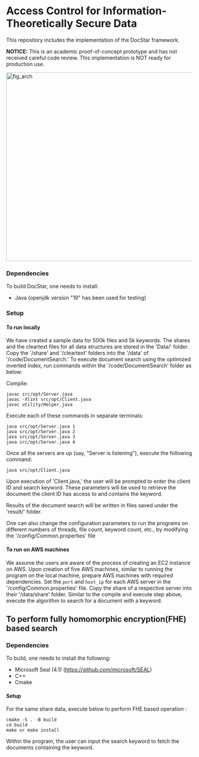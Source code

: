 # Access Control for Information-Theoretically Secure Data

This repository includes the implementation of the DocStar framework.

<b> NOTICE:</b> This is an academic proof-of-concept prototype and has not received careful code review. This implementation is NOT ready for production use.

<img width="1920" height="509" alt="fig_arch" src="https://github.com/user-attachments/assets/c3162648-ee50-46b3-b0f3-8543e2043719" />


### Dependencies
To build DocStar, one needs to install:
* Java (openjdk version "19" has been used for testing)

### Setup
#### To run locally
We have created a sample data for 500k files and 5k keywords. The shares and the cleartext files for all data structures are stored in the 'Data/' folder. Copy the '/share' and '/cleartext' folders into the '/data' of '/code/DocumentSearch.' To execute document search using the optimized inverted index, run commands within the '/code/DocumentSearch' folder as below:

Compile:
```
javac src/opt/Server.java
javac -Xlint src/opt/Client.java
javac utility/Helper.java
```

Execute each of these commands in separate terminals:
```
java src/opt/Server.java 1
java src/opt/Server.java 2
java src/opt/Server.java 3
java src/opt/Server.java 4
```


Once all the servers are up (say, "Server is listening"), execute the following command:
```
java src/opt/Client.java
```

Upon execution of 'Client.java,' the user will be prompted to enter the client ID and search keyword. These parameters will be used to retrieve the document the client ID has access to and contains the keyword. 

Results of the document search will be written in files saved under the 'result/' folder.

One can also change the configuration parameters to run the programs on different numbers of threads, file count, keyword count, etc., by modifying the '/config/Common.properties' file

#### To run on AWS machines
We assume the users are aware of the process of creating an EC2 instance on AWS. Upon creation of five AWS machines, similar to running the program on the local machine, prepare AWS machines with required dependencies. Set the `port` and `host_ip` for each AWS server in the '/config/Common.properties' file. Copy the share of a respective server into their '/data/share' folder. Similar to the compile and execute step above, execute the algorithm to search for a document with a keyword.

## To perform fully homomorphic encryption(FHE) based search
### Dependencies
To build, one needs to install the following:
* Microsoft Seal (4.1) (https://github.com/microsoft/SEAL)
* C++ 
* Cmake

#### Setup
For the same share data, execute below to perform FHE based operation :
```
cmake -S . -B build
cd build
make or make install
```

Within the program, the user can input the search keyword to fetch the documents containing the keyword.

